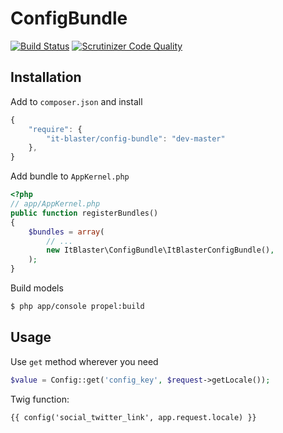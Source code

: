 # ConfigBundle
[![Build Status](https://scrutinizer-ci.com/g/it-blaster/config-bundle/badges/build.png?b=master)](https://scrutinizer-ci.com/g/it-blaster/config-bundle/build-status/master)
[![Scrutinizer Code Quality](https://scrutinizer-ci.com/g/it-blaster/config-bundle/badges/quality-score.png?b=master)](https://scrutinizer-ci.com/g/it-blaster/config-bundle/?branch=master)

## Installation
Add to `composer.json` and install
``` js
{
    "require": {
        "it-blaster/config-bundle": "dev-master"
	},
}
```

Add bundle to `AppKernel.php`
``` php
<?php
// app/AppKernel.php
public function registerBundles()
{
    $bundles = array(
        // ...
        new ItBlaster\ConfigBundle\ItBlasterConfigBundle(),
    );
}
```

Build models
``` bash
$ php app/console propel:build
```

## Usage
Use `get` method wherever you need
``` php
$value = Config::get('config_key', $request->getLocale());
```

Twig function:
``` twig
{{ config('social_twitter_link', app.request.locale) }}
```